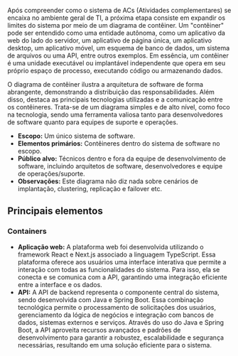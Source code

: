 Após compreender como o sistema de ACs (Atividades complementares) se encaixa no ambiente geral de TI, a próxima etapa consiste em expandir os limites do sistema por meio de um diagrama de contêiner. Um "contêiner" pode ser entendido como uma entidade autônoma, como um aplicativo da web do lado do servidor, um aplicativo de página única, um aplicativo desktop, um aplicativo móvel, um esquema de banco de dados, um sistema de arquivos ou uma API, entre outros exemplos. Em essência, um contêiner é uma unidade executável ou implantável independente que opera em seu próprio espaço de processo, executando código ou armazenando dados.

O diagrama de contêiner ilustra a arquitetura de software de forma abrangente, demonstrando a distribuição das responsabilidades. Além disso, destaca as principais tecnologias utilizadas e a comunicação entre os contêineres. Trata-se de um diagrama simples e de alto nível, como foco na tecnologia, sendo uma ferramenta valiosa tanto para desenvolvedores de software quanto para equipes de suporte e operações.

* **Escopo:** Um único sistema de software.
* **Elementos primários:** Contêineres dentro do sistema de software no escopo.
* **Público alvo:** Técnicos dentro e fora da equipe de desenvolvimento de software, incluindo arquitetos de software, desenvolvedores e equipe de operações/suporte.
* **Observações:** Este diagrama não diz nada sobre cenários de implantação, clustering, replicação e failover etc.

## Principais elementos
### Containers
* **Aplicação web:** A plataforma web foi desenvolvida utilizando o framework React e Next.js associado a linguagem TypeScript. Essa plataforma oferece aos usuários uma interface interativa que permite a interação com todas as funcionalidades do sistema. Para isso, ela se conecta e se comunica com a API, garantindo uma integração eficiente entre a interface e os dados.
* **API:** A API de backend representa o componente central do sistema, sendo desenvolvida com Java e Spring Boot. Essa combinação tecnológica permite o processamento de solicitações dos usuários, gerenciamento da lógica de negócios e integração com bancos de dados, sistemas externos e serviços. Através do uso do Java e Spring Boot, a API aproveita recursos avançados e padrões de desenvolvimento para garantir a robustez, escalabilidade e segurança necessárias, resultando em uma solução eficiente para o sistema.